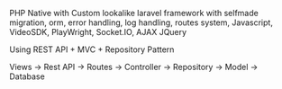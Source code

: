 PHP Native with Custom lookalike laravel framework with selfmade migration, orm, error handling, log handling, routes system, Javascript, VideoSDK, PlayWright, Socket.IO, AJAX JQuery

Using REST API + MVC + Repository Pattern 

Views -> Rest API -> Routes -> Controller -> Repository -> Model -> Database